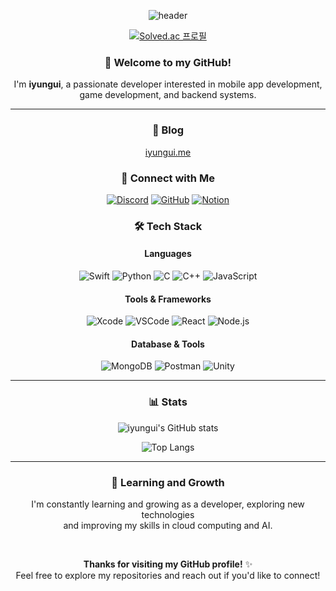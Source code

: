 <div align="center">

![header](https://capsule-render.vercel.app/api?type=cylinder&color=gradient&height=200&section=header&text=iyungui&fontSize=80&animation=blinking)


[![Solved.ac
프로필](http://mazassumnida.wtf/api/v2/generate_badge?boj=dbddml631)](https://solved.ac/dbddml631)
  
### 👋 Welcome to my GitHub!

I'm **iyungui**, a passionate developer interested in mobile app development,<br>
game development, and backend systems.

---

### 📝 Blog
[iyungui.me](https://iyungui.me/)

### 🤝 Connect with Me
[![Discord](https://img.shields.io/badge/Discord-7289DA?style=for-the-badge&logo=discord&logoColor=white)](https://discord.com/)
[![GitHub](https://img.shields.io/badge/GitHub-100000?style=for-the-badge&logo=github&logoColor=white)](https://github.com/iyungui)
[![Notion](https://img.shields.io/badge/Notion-000000?style=for-the-badge&logo=notion&logoColor=white)](https://notion.so/)

### 🛠 Tech Stack

#### Languages
![Swift](https://img.shields.io/badge/Swift-FA7343?style=for-the-badge&logo=swift&logoColor=white)
![Python](https://img.shields.io/badge/Python-14354C?style=for-the-badge&logo=python&logoColor=white)
![C](https://img.shields.io/badge/C-00599C?style=for-the-badge&logo=c&logoColor=white)
![C++](https://img.shields.io/badge/C%2B%2B-00599C?style=for-the-badge&logo=c%2B%2B&logoColor=white)
![JavaScript](https://img.shields.io/badge/JavaScript-F7DF1E?style=for-the-badge&logo=JavaScript&logoColor=black)

#### Tools & Frameworks
![Xcode](https://img.shields.io/badge/Xcode-007ACC?style=for-the-badge&logo=Xcode&logoColor=white)
![VSCode](https://img.shields.io/badge/Visual_Studio_Code-0078D4?style=for-the-badge&logo=visual%20studio%20code&logoColor=white)
![React](https://img.shields.io/badge/React-61DAFB?style=for-the-badge&logo=React&logoColor=black)
![Node.js](https://img.shields.io/badge/Node.js-43853D?style=for-the-badge&logo=node.js&logoColor=white)

#### Database & Tools
![MongoDB](https://img.shields.io/badge/MongoDB-4EA94B?style=for-the-badge&logo=mongodb&logoColor=white)
![Postman](https://img.shields.io/badge/Postman-FF6C37?style=for-the-badge&logo=postman&logoColor=white)
![Unity](https://img.shields.io/badge/unity-%23000000.svg?style=for-the-badge&logo=unity&logoColor=white)

---

### 📊 Stats

![iyungui's GitHub stats](https://github-readme-stats.vercel.app/api?username=iyungui&theme=ambient_gradient&show_icons=true&rank_icon=github)

![Top Langs](https://github-readme-stats.vercel.app/api/top-langs/?username=iyungui&layout=compact&bg_color=00000000)

---

### 🌱 Learning and Growth

I'm constantly learning and growing as a developer, exploring new technologies<br>
and improving my skills in cloud computing and AI.

<br>

**Thanks for visiting my GitHub profile!** ✨<br>
Feel free to explore my repositories and reach out if you'd like to connect!

</div>
